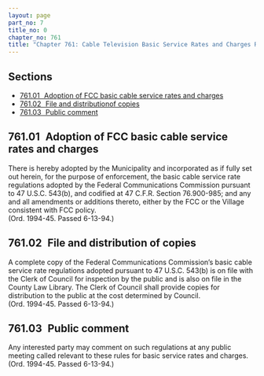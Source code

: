 ```yaml
---
layout: page
part_no: 7
title_no: 0
chapter_no: 761
title: "Chapter 761: Cable Television Basic Service Rates and Charges Regulations"
---
```


## Sections

* [761.01   Adoption of FCC basic cable service rates and charges](#76101-adoption-of-fcc-basic-cable-service-rates-and-charges)
* [761.02   File and distributionof copies](#76102-file-and-distributionof-copies)
* [761.03   Public comment](#76103-public-comment)

## 761.01   Adoption of FCC basic cable service rates and charges

There is hereby adopted by the Municipality and incorporated as if fully set
out herein, for the purpose of enforcement, the basic cable service rate
regulations adopted by the Federal Communications Commission pursuant to 47
U.S.C. 543(b), and codified at 47 C.F.R. Section 76.900-985; and any and all
amendments or additions thereto, either by the FCC or the Village consistent
with FCC policy.  
(Ord. 1994-45. Passed 6-13-94.)

## 761.02   File and distribution of copies

A complete copy of the Federal Communications Commission’s basic cable
service rate regulations adopted pursuant to 47 U.S.C. 543(b) is on file with
the Clerk of Council for inspection by the public and is also on file in the
County Law Library. The Clerk of Council shall provide copies for distribution
to the public at the cost determined by Council.  
(Ord. 1994-45. Passed 6-13-94.)

## 761.03   Public comment

Any interested party may comment on such regulations at any public meeting
called relevant to these rules for basic service rates and charges.  
(Ord. 1994-45. Passed 6-13-94.)
